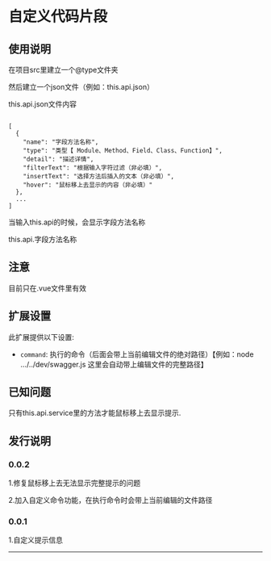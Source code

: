 # 自定义代码片段



## 使用说明

在项目src里建立一个@type文件夹

然后建立一个json文件（例如：this.api.json）

this.api.json文件内容
```

[
  {
    "name": "字段方法名称",
    "type": "类型【 Module、Method、Field、Class、Function】",
    "detail": "描述详情",
    "filterText": "根据输入字符过滤（非必填）",
    "insertText": "选择方法后插入的文本（非必填）",
    "hover": "鼠标移上去显示的内容（非必填）"
  },
  ...
]

```

当输入this.api的时候，会显示字段方法名称

this.api.字段方法名称

## 注意

目前只在.vue文件里有效

## 扩展设置

此扩展提供以下设置:

* `command`: 执行的命令（后面会带上当前编辑文件的绝对路径）【例如：node .../../dev/swagger.js 这里会自动带上编辑文件的完整路径】

## 已知问题

只有this.api.service里的方法才能鼠标移上去显示提示.

## 发行说明

### 0.0.2

1.修复鼠标移上去无法显示完整提示的问题

2.加入自定义命令功能，在执行命令时会带上当前编辑的文件路径

### 0.0.1

1.自定义提示信息

-----------------------------------------------------------------------------------------------------------
